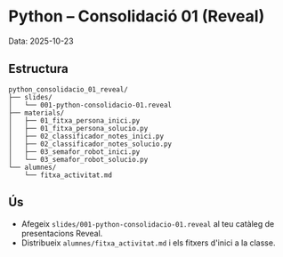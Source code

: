 # Python – Consolidació 01 (Reveal)
Data: 2025-10-23

## Estructura
```
python_consolidacio_01_reveal/
├── slides/
│   └── 001-python-consolidacio-01.reveal
├── materials/
│   ├── 01_fitxa_persona_inici.py
│   ├── 01_fitxa_persona_solucio.py
│   ├── 02_classificador_notes_inici.py
│   ├── 02_classificador_notes_solucio.py
│   ├── 03_semafor_robot_inici.py
│   └── 03_semafor_robot_solucio.py
└── alumnes/
    └── fitxa_activitat.md
```

## Ús
- Afegeix `slides/001-python-consolidacio-01.reveal` al teu catàleg de presentacions Reveal.
- Distribueix `alumnes/fitxa_activitat.md` i els fitxers d'inici a la classe.
